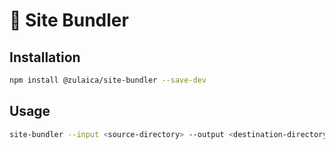 # 👷 Site Bundler

## Installation

```sh
npm install @zulaica/site-bundler --save-dev
```

## Usage

```sh
site-bundler --input <source-directory> --output <destination-directory>
```
